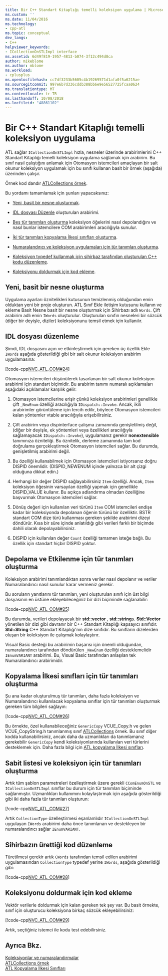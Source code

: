 ```yaml
---
title: Bir C++ Standart Kitaplığı temelli koleksiyon uygulama | Microsoft Docs
ms.custom: ''
ms.date: 11/04/2016
ms.technology:
- cpp-atl
ms.topic: conceptual
dev_langs:
- C++
helpviewer_keywords:
- ICollectionOnSTLImpl interface
ms.assetid: 6d49f819-1957-4813-b074-3f12c494d8ca
author: mikeblome
ms.author: mblome
ms.workload:
- cplusplus
ms.openlocfilehash: cc7df3233b5605c4b19269571d1afa0f5a6215ae
ms.sourcegitcommit: 997e6b7d336cddb388bb6e9e56527725fcaa0624
ms.translationtype: MT
ms.contentlocale: tr-TR
ms.lasthandoff: 10/08/2018
ms.locfileid: "48861102"
---
```

# <a name="implementing-a-c-standard-library-based-collection"></a>Bir C++ Standart Kitaplığı temelli koleksiyon uygulama

ATL sağlar `ICollectionOnSTLImpl` hızla, nesneler üzerinde arabirimlerini C++ Standart Kitaplığı temelli koleksiyon uygulama sağlamak için arabirim. Bu sınıf nasıl çalıştığını anlamak için Otomasyon istemcileri amaçlayan bir salt okunur koleksiyon uygulamak için bu sınıfı kullanan basit bir örnek (aşağıda) üzerinden çalışır.

Örnek kod dandır [ATLCollections örnek](../visual-cpp-samples.md).

Bu yordamı tamamlamak için şunları yapacaksınız:

- [Yeni, basit bir nesne oluşturmak](#vccongenerating_an_object).

- [IDL dosyası Düzenle](#vcconedit_the_idl) oluşturulan arabirimi.

- [Beş tür tanımları oluşturma](#vcconstorage_and_exposure_typedefs) koleksiyon öğelerini nasıl depolandığını ve nasıl bunlar istemcilere COM arabirimleri aracılığıyla sunulur.

- [İki tür tanımları kopyalama İlkesi sınıfları oluşturma](#vcconcopy_classes).

- [Numaralandırıcı ve koleksiyon uygulamaları için tür tanımları oluşturma](#vcconenumeration_and_collection).

- [Koleksiyon typedef kullanmak için sihirbaz tarafından oluşturulan C++ kodu düzenleme](#vcconedit_the_generated_code).

- [Koleksiyonu doldurmak için kod ekleme](#vcconpopulate_the_collection).

##  <a name="vccongenerating_an_object"></a> Yeni, basit bir nesne oluşturma

Uygulama ayarları öznitelikleri kutusunun temizlenmiş olduğundan emin olduktan yeni bir proje oluşturun. ATL Sınıf Ekle iletişim kutusunu kullanın ve ekleme Basit Nesne basit bir nesne oluşturmak için Sihirbazı adlı `Words`. Çift arabirim adlı emin `IWords` oluşturulur. Oluşturulan sınıfın nesneleri bir sözcük (diğer bir deyişle, diziler) koleksiyonunu temsil etmek için kullanılır.

##  <a name="vcconedit_the_idl"></a> IDL dosyası düzenleme

Şimdi, IDL dosyasını açın ve etkinleştirmek için gereken üç özellik Ekle `IWords` aşağıda gösterildiği gibi bir salt okunur koleksiyon arabirim uygulamasına:

[!code-cpp[NVC_ATL_COM#24](../atl/codesnippet/cpp/implementing-an-stl-based-collection_1.idl)]

Otomasyon istemcileri düşünülerek tasarlanan bir salt okunur koleksiyon arabirimi için standart biçimidir. Bu arabirim tanımı numaralı açıklamaları aşağıdaki açıklamalar karşılık gelir:

1. Otomasyon istemcilerine erişir çünkü koleksiyon arabirimleri genellikle çift `_NewEnum` özelliği aracılığıyla `IDispatch::Invoke`. Ancak, ikili arabirimler görüntüleme için tercih edilir, böylece Otomasyon istemcileri kalan yöntemler vtable aracılığıyla erişebilirsiniz.

1. Çift arabirim veya dispinterface çalışma zamanında genişletilmiş değil, (diğer bir deyişle, ek yöntemleri veya özellikleri aracılığıyla sağlamayacak `IDispatch::Invoke`), uygulamanız gerekir **nonextensible** tanımınıza özniteliği. Bu öznitelik, derleme zamanında tam kod doğrulama gerçekleştirmek Otomasyon istemcileri sağlar. Bu durumda, genişletilmiş arabirimi değil.

1. Bu özelliği kullanabilmek için Otomasyon istemcileri istiyorsanız doğru DISPID önemlidir. (DISPID_NEWENUM içinde yalnızca bir alt çizgi olduğuna dikkat edin.)

1. Herhangi bir değer DISPID sağlayabilirsiniz `Item` özelliği. Ancak, `Item` koleksiyon öğesinin varsayılan özelliği yapmak için genellikle DISPID_VALUE kullanır. Bu açıkça adlandırma olmadan özelliğine başvurmak Otomasyon istemcileri sağlar.

1. Dönüş değeri için kullanılan veri türünü `Item` COM istemcileri endişe kadar bir koleksiyonda depolanan öğenin türünü bir özelliktir. BSTR standart COM dize türü kullanması gereken şekilde arabirimi dizeyi döndürür. Kısa bir süre içinde anlatıldığı gibi verileri farklı bir biçimde dahili olarak depolayabilirsiniz.

1. DISPID için kullanılan değer `Count` özelliği tamamen isteğe bağlı. Bu özellik için standart hiçbir DISPID yoktur.

##  <a name="vcconstorage_and_exposure_typedefs"></a> Depolama ve Etkilenme için tür tanımları oluşturma

Koleksiyon arabirimi tanımlandıktan sonra veriler nasıl depolanır ve veriler Numaralandırıcı nasıl sunulur karar vermeniz gerekir.

Bu soruların yanıtlarını tür tanımları, yeni oluşturulan sınıfı için üst bilgi dosyasının en üstüne ekleyebileceğiniz bir dizi biçiminde sağlanabilir:

[!code-cpp[NVC_ATL_COM#25](../atl/codesnippet/cpp/implementing-an-stl-based-collection_2.h)]

Bu durumda, verileri depolayacak bir **std::vector** , **std::string**s. **Std::Vector** yönetilen bir dizi gibi davranır bir C++ Standart Kitaplığı kapsayıcı sınıfıdır. **Std::String** C++ Standart Kitaplığı'nın dize sınıfıdır. Bu sınıfların dizelerden oluşan bir koleksiyon ile çalışmak kolaylaştırır.

Visual Basic desteği bu arabirimin başarısı için önemli olduğundan, numaralandırıcı tarafından döndürülen `_NewEnum` özelliği desteklemelidir `IEnumVARIANT` arabirimi. Bu, Visual Basic tarafından anlaşılan tek Numaralandırıcı arabirimidir.

##  <a name="vcconcopy_classes"></a> Kopyalama İlkesi sınıfları için tür tanımları oluşturma

Şu ana kadar oluşturulmuş tür tanımları, daha fazla koleksiyon ve Numaralandırıcı kullanılacak kopyalama sınıflar için tür tanımları oluşturmak gereken tüm bilgileri sağlayın:

[!code-cpp[NVC_ATL_COM#26](../atl/codesnippet/cpp/implementing-an-stl-based-collection_3.h)]

Bu örnekte, özel kullanabileceğiniz `GenericCopy` VCUE_Copy.h ve gelen VCUE_CopyString.h tanımlanmış sınıf [ATLCollections](../visual-cpp-samples.md) örnek. Bu sınıf diğer kodda kullanabilirsiniz, ancak daha da uzmanlıkları da tanımlamanız gerekebilir `GenericCopy` kendi koleksiyonlarında kullanılan veri türlerini desteklemek için. Daha fazla bilgi için [ATL kopyalama İlkesi sınıfları](../atl/atl-copy-policy-classes.md).

##  <a name="vcconenumeration_and_collection"></a> Sabit listesi ve koleksiyon için tür tanımları oluşturma

Artık tüm şablon parametreleri özelleştirmek üzere gerekli `CComEnumOnSTL` ve `ICollectionOnSTLImpl` sınıflar bu durum için tür tanımları biçiminde sağlanmıştır. Uzmanlıkları kullanımını kolaylaştırmak için aşağıda gösterildiği gibi iki daha fazla tür tanımları oluşturun:

[!code-cpp[NVC_ATL_COM#27](../atl/codesnippet/cpp/implementing-an-stl-based-collection_4.h)]

Artık `CollectionType` özelleştirmesi eşanlamlıdır `ICollectionOnSTLImpl` uygulayan `IWords` arabirimi daha önce tanımlanan ve destekleyen bir numaralandırıcı sağlar `IEnumVARIANT`.

##  <a name="vcconedit_the_generated_code"></a> Sihirbazın ürettiği kod düzenleme

Türetilmesi gerekir artık `CWords` tarafından temsil edilen arabirimi uygulamasından `CollectionType` typedef yerine `IWords`, aşağıda gösterildiği gibi:

[!code-cpp[NVC_ATL_COM#28](../atl/codesnippet/cpp/implementing-an-stl-based-collection_5.h)]

##  <a name="vcconpopulate_the_collection"></a> Koleksiyonu doldurmak için kod ekleme

Vektör verilerle doldurmak için kalan gereken tek şey var. Bu basit örnekte, sınıf için oluşturucu koleksiyona birkaç sözcük ekleyebilirsiniz:

[!code-cpp[NVC_ATL_COM#29](../atl/codesnippet/cpp/implementing-an-stl-based-collection_6.h)]

Artık, seçtiğiniz istemci ile kodu test edebilirsiniz.

## <a name="see-also"></a>Ayrıca Bkz.

[Koleksiyonlar ve numaralandırmalar](../atl/atl-collections-and-enumerators.md)<br/>
[ATLCollections örnek](../visual-cpp-samples.md)<br/>
[ATL Kopyalama İlkesi Sınıfları](../atl/atl-copy-policy-classes.md)

